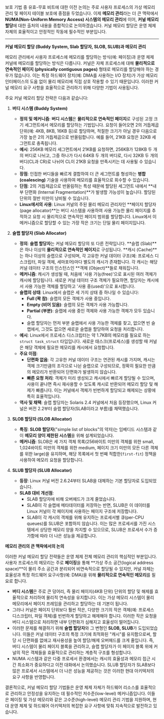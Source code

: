 보호 기법 중 유효-무효 비트에 대한 이전 논의는 주로 사용자 프로세스의 가상 메모리 관리 및 페이지 테이블 보호에 중점을 두었습니다. 이제 **메모리 관리**라는 더 큰 맥락에서 **NUMA(Non-Uniform Memory Access) 시스템의 메모리 관리**에 이어, **커널 메모리 할당**에 대한 출처의 내용을 종합적으로 논의하겠습니다. 커널 메모리 할당은 운영 체제 자체의 효율적이고 안정적인 작동에 필수적인 부분입니다.

---

**커널 메모리 할당 (Buddy System, Slab 할당자, SLOB, SLUB)과 메모리 관리**

메모리 관리에서 사용자 프로세스에 메모리를 할당하는 방식(예: 페이징)과 운영 체제 커널에 메모리를 할당하는 방식은 다릅니다. 커널은 자체 프로세스에 대해 **물리적으로 연속적인 페이지 (physically contiguous pages)** 형태로 메모리를 할당해야 하는 경우가 많습니다. 이는 특정 하드웨어 장치(예: DMA를 사용하는 I/O 장치)가 가상 메모리 인터페이스의 도움 없이 물리 메모리에 직접 상호 작용할 수 있기 때문입니다. 이러한 커널 메모리 요구 사항을 효율적으로 관리하기 위해 다양한 기법이 사용됩니다.

주요 커널 메모리 할당 전략은 다음과 같습니다:

1.  **버디 시스템 (Buddy System)**
    *   **정의 및 메커니즘**: **버디 시스템**은 **물리적으로 연속적인 페이지**로 구성된 고정 크기 세그먼트에서 메모리를 할당하는 기법입니다. 요청이 들어오면 2의 거듭제곱 단위(예: 4KB, 8KB, 16KB 등)로 할당하며, 적절한 크기가 아닐 경우 다음으로 가장 높은 2의 거듭제곱으로 반올림합니다. 예를 들어, 21KB 요청은 32KB 세그먼트로 충족됩니다.
    *   **예시**: 256KB 메모리 세그먼트에서 21KB를 요청하면, 256KB가 128KB 두 개의 버디로 나뉘고, 그중 하나가 다시 64KB 두 개의 버디로, 다시 32KB 두 개의 버디(CL과 CR)로 나뉘어 CL이 21KB 요청을 만족시키는 데 사용될 수 있습니다.
    *   **장점**: 인접한 버디들을 빠르게 결합하여 더 큰 세그먼트를 형성하는 **병합(coalescing)** 기술을 사용하여 메모리를 효율적으로 회수할 수 있습니다.
    *   **단점**: 2의 거듭제곱으로 반올림하는 특성 때문에 할당된 세그먼트 내에서 **내부 단편화 (Internal Fragmentation)**가 발생할 가능성이 높습니다. 할당된 단위의 절반 미만이 낭비될 수 있습니다.
    *   **Linux에서의 사용**: Linux 커널의 주된 물리 메모리 관리자인 **페이지 할당자(page allocator)**는 버디 시스템을 사용하여 사용 가능한 물리 페이지를 추적하고 요청 시 물리적으로 연속적인 페이지 범위를 할당합니다. Linux에서 이 메커니즘으로 할당할 수 있는 가장 작은 크기는 단일 물리 페이지입니다.

2.  **슬랩 할당자 (Slab Allocator)**
    *   **정의**: **슬랩 할당자**는 커널 메모리 할당의 또 다른 전략입니다. **슬랩 (Slab)**은 하나 이상의 **물리적으로 연속적인 페이지**로 구성됩니다. **캐시 (Cache)**는 하나 이상의 슬랩으로 구성되며, 각 고유한 커널 데이터 구조(예: 프로세스 디스크립터, 파일 객체, 세마포어)마다 별도의 캐시가 존재합니다. 각 캐시는 해당 커널 데이터 구조의 인스턴스인 **객체 (Object)**들로 채워집니다.
    *   **메커니즘**: 캐시가 생성될 때, 처음에 '사용 가능(free)'으로 표시된 여러 객체가 캐시에 할당됩니다. 새로운 커널 데이터 구조 객체가 필요하면, 할당자는 캐시에서 사용 가능한 객체를 할당하고 '사용 중(used)'으로 표시합니다.
    *   **슬랩의 상태**: Linux에서 슬랩은 세 가지 상태 중 하나일 수 있습니다:
        *   **Full (꽉 참)**: 슬랩의 모든 객체가 사용 중입니다.
        *   **Empty (비어 있음)**: 슬랩의 모든 객체가 사용 가능합니다.
        *   **Partial (부분)**: 슬랩에 사용 중인 객체와 사용 가능한 객체가 모두 있습니다.
        *   슬랩 할당자는 먼저 부분 슬랩에서 사용 가능한 객체를 찾고, 없으면 빈 슬랩에서, 그것도 없으면 새로운 슬랩을 할당하여 요청을 처리합니다.
    *   **예시**: Linux에서 프로세스 디스크립터는 약 1.7KB의 메모리를 필요로 하는 `struct task_struct` 타입입니다. 새로운 태스크(프로세스)를 생성할 때 커널은 해당 객체에 필요한 메모리를 캐시에서 요청합니다.
    *   **주요 이점**:
        *   **단편화 없음**: 각 고유한 커널 데이터 구조는 연관된 캐시를 가지며, 캐시는 객체 크기만큼의 조각으로 나뉜 슬랩으로 구성되므로, 정확히 필요한 만큼의 메모리가 반환되어 단편화가 발생하지 않습니다.
        *   **빠른 요청 처리**: 객체가 미리 생성되고 캐시에서 빠르게 할당될 수 있으며, 사용이 끝나면 즉시 재사용할 수 있도록 캐시로 반환되어 메모리 할당 및 해제가 빠릅니다. 이는 커널에서 객체가 빈번하게 할당되고 해제되는 상황에 특히 효율적입니다.
    *   **역사 및 채택**: 슬랩 할당자는 Solaris 2.4 커널에서 처음 등장했으며, Linux 커널은 버전 2.2부터 슬랩 할당자(SLAB이라고 부름)를 채택했습니다.

3.  **SLOB 할당자 (SLOB Allocator)**
    *   **특징**: **SLOB 할당자**("simple list of blocks"의 약자)는 임베디드 시스템과 같이 **메모리 양이 제한된 시스템**을 위해 설계되었습니다.
    *   **메커니즘**: SLOB은 세 가지 객체 목록(256바이트 미만의 객체를 위한 small, 1,024바이트 미만의 객체를 위한 medium, 페이지 크기 미만의 모든 다른 객체를 위한 large)을 유지하며, 해당 목록에서 첫 번째 적합한(`first-fit`) 정책을 사용하여 메모리 요청을 할당합니다.

4.  **SLUB 할당자 (SLUB Allocator)**
    *   **등장**: Linux 커널 버전 2.6.24부터 SLAB을 대체하는 기본 할당자로 도입되었습니다.
    *   **SLAB 대비 개선점**:
        *   SLAB 할당자에 비해 오버헤드가 크게 줄었습니다.
        *   SLAB이 각 슬랩에 메타데이터를 저장하는 반면, SLUB은 이 데이터를 Linux 커널이 각 페이지에 사용하는 페이지 구조에 저장합니다.
        *   SLAB이 각 캐시의 객체를 위해 유지하는 프로세서별 큐(per-CPU queues)를 SLUB은 포함하지 않습니다. 이는 많은 프로세서를 가진 시스템에서 상당한 메모리 양을 차지할 수 있으므로, SLUB은 프로세서 수가 증가함에 따라 더 나은 성능을 제공합니다.

**메모리 관리의 큰 맥락에서의 논의**

이러한 커널 메모리 할당 전략들은 운영 체제 전체 메모리 관리의 핵심적인 부분입니다. 사용자 프로세스의 메모리는 주로 **페이징**을 통해 **가상 주소 공간(logical address space)**이 물리 주소 공간과 분리되어 비연속적으로 할당될 수 있지만, 커널 자체는 효율성과 특정 하드웨어 요구사항(예: DMA)을 위해 **물리적으로 연속적인 메모리**를 필요로 합니다.

*   **버디 시스템**은 주로 큰 덩어리, 즉 물리 페이지(4KB 단위) 단위의 할당 및 해제를 효율적으로 처리하여 물리적 연속성을 유지합니다. 이는 가상 메모리 시스템이 물리 메모리에서 페이지 프레임을 관리하고 할당하는 데 기본이 됩니다.
*   그러나 커널은 페이지 단위보다 훨씬 작은, 다양한 크기의 작은 객체(예: 프로세스 디스크립터, 파일 객체)를 빈번하게 할당하고 해제해야 합니다. 이러한 작은 요청을 버디 시스템으로 처리하면 내부 단편화가 심해지고 효율성이 떨어집니다.
*   이러한 문제를 해결하기 위해 **슬랩 할당자**와 그 변형인 **SLOB, SLUB**가 도입되었습니다. 이들은 커널 데이터 구조의 특정 크기에 최적화된 "캐시"를 유지함으로써, 할당 시 단편화를 없애고 재사용성을 높여 할당/해제 오버헤드를 크게 줄입니다. 즉, 버디 시스템이 물리 페이지 블록을 관리하고, 슬랩 할당자가 이 페이지 블록 위에 커널의 작은 객체들을 효율적으로 관리하는 계층적 구조를 형성합니다.
*   NUMA 시스템과 같은 다중 프로세서 환경에서는 캐시의 효율성과 메모리 접근 시간 최소화가 중요하다고 이전 대화에서 논의했습니다. SLUB 할당자가 SLAB보다 많은 프로세서 시스템에서 더 나은 성능을 제공하는 것은 이러한 현대 아키텍처의 요구 사항을 반영합니다.

결론적으로, 커널 메모리 할당 기법들은 운영 체제 자체가 하드웨어 리소스를 효율적으로 관리하고 안정성을 유지하는 데 필수적인 저수준(low-level) 메커니즘입니다. 이들은 페이징 및 가상 메모리와 같은 고수준(high-level) 메모리 관리 기법을 지원하며, 현대 운영 체제 및 하드웨어 아키텍처의 복잡한 요구 사항에 맞춰 지속적으로 발전하고 있습니다.